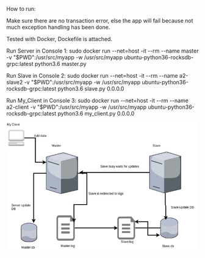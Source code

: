 How to run:

Make sure there are no transaction error, else the app will fail because not much exception handling has been done.

Tested with Docker, Dockefile is attached.

Run Server in Console 1:
sudo docker run --net=host -it --rm --name master -v "$PWD":/usr/src/myapp -w /usr/src/myapp ubuntu-python36-rocksdb-   grpc:latest python3.6 master.py

Run Slave in Console 2:
sudo docker run --net=host -it --rm --name a2-slave2 -v "$PWD":/usr/src/myapp -w /usr/src/myapp ubuntu-python36-rocksdb-grpc:latest python3.6 slave.py 0.0.0.0

Run My_Client in Console 3:
sudo docker run --net=host -it --rm --name a2-client -v "$PWD":/usr/src/myapp -w /usr/src/myapp ubuntu-python36-rocksdb-grpc:latest python3.6 my_client.py 0.0.0.0




![alt text](https://github.com/rimpybharot/CMPE273/blob/master/assignment2/Replicator.png)
